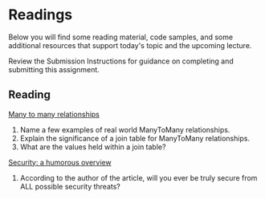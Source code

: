 # Readings

Below you will find some reading material, code samples, and some additional resources that support today's topic and the upcoming lecture.

Review the Submission Instructions for guidance on completing and submitting this assignment.

## Reading

[Many to many relationships](https://www.baeldung.com/hibernate-many-to-many)

1. Name a few examples of real world ManyToMany relationships.
2. Explain the significance of a join table for ManyToMany relationships.
3. What are the values held within a join table?

[Security: a humorous overview](http://scholar.harvard.edu/files/mickens/files/thisworldofours.pdf)

1. According to the author of the article, will you ever be truly secure from ALL possible security threats?
